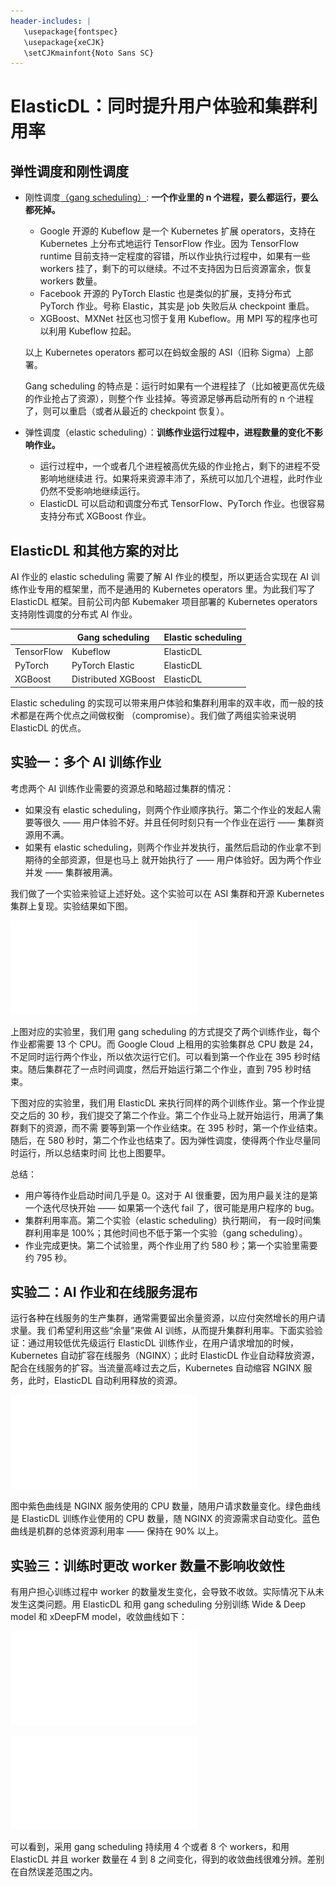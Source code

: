 ```yaml
---
header-includes: |
   \usepackage{fontspec}
   \usepackage{xeCJK}
   \setCJKmainfont{Noto Sans SC}
---
```


# ElasticDL：同时提升用户体验和集群利用率

## 弹性调度和刚性调度

- 刚性调度[（gang scheduling）](https://en.wikipedia.org/wiki/Gang_scheduling):
**一个作业里的 n 个进程，要么都运行，要么都死掉。**

  - Google 开源的 Kubeflow 是一个 Kubernetes 扩展 operators，支持在 Kubernetes
上分布式地运行 TensorFlow 作业。因为 TensorFlow runtime
目前支持一定程度的容错，所以作业执行过程中，如果有一些 workers
挂了，剩下的可以继续。不过不支持因为日后资源富余，恢复 workers 数量。
  - Facebook 开源的 PyTorch Elastic 也是类似的扩展，支持分布式 PyTorch
作业。号称 Elastic，其实是 job 失败后从 checkpoint 重启。
  - XGBoost、MXNet 社区也习惯于复用 Kubeflow。用 MPI 写的程序也可以利用
Kubeflow 拉起。

  以上 Kubernetes operators 都可以在蚂蚁金服的 ASI（旧称 Sigma）上部署。

  Gang scheduling
的特点是：运行时如果有一个进程挂了（比如被更高优先级的作业抢占了资源），则整个作
业挂掉。等资源足够再启动所有的 n 个进程了，则可以重启（或者从最近的 checkpoint
恢复）。

- 弹性调度（elastic
scheduling）：**训练作业运行过程中，进程数量的变化不影响作业。**

  - 运行过程中，一个或者几个进程被高优先级的作业抢占，剩下的进程不受影响地继续进
    行。如果将来资源丰沛了，系统可以加几个进程，此时作业仍然不受影响地继续运行。
  - ElasticDL 可以启动和调度分布式 TensorFlow、PyTorch 作业。也很容易支持分布式
    XGBoost 作业。

## ElasticDL 和其他方案的对比

AI 作业的 elastic scheduling 需要了解 AI 作业的模型，所以更适合实现在 AI
训练作业专用的框架里，而不是通用的 Kubernetes operators 里。为此我们写了
ElasticDL 框架。目前公司内部 Kubemaker 项目部署的 Kubernetes operators
支持刚性调度的分布式 AI 作业。

|             | Gang scheduling | Elastic scheduling |
|-------------|-----------------|--------------------|
| TensorFlow  | Kubeflow        | ElasticDL          |
| PyTorch     | PyTorch Elastic | ElasticDL          |
| XGBoost     | Distributed XGBoost | ElasticDL      |

Elastic scheduling
的实现可以带来用户体验和集群利用率的双丰收，而一般的技术都是在两个优点之间做权衡
（compromise）。我们做了两组实验来说明 ElasticDL 的优点。

## 实验一：多个 AI 训练作业

考虑两个 AI 训练作业需要的资源总和略超过集群的情况：

- 如果没有 elastic scheduling，则两个作业顺序执行。第二个作业的发起人需要等很久
—— 用户体验不好。并且任何时刻只有一个作业在运行 —— 集群资源用不满。
- 如果有 elastic
scheduling，则两个作业并发执行，虽然后启动的作业拿不到期待的全部资源，但是也马上
就开始执行了 —— 用户体验好。因为两个作业并发 —— 集群被用满。

我们做了一个实验来验证上述好处。这个实验可以在 ASI 集群和开源 Kubernetes
集群上复现。实验结果如下图。

![overlap jobs](./data/1.pdf)

上图对应的实验里，我们用 gang scheduling
的方式提交了两个训练作业，每个作业都需要 13 个 CPU。而 Google Cloud 上租用的实验集群总 CPU 数是 24，
不足同时运行两个作业，所以依次运行它们。可以看到第一个作业在 395
秒时结束。随后集群花了一点时间调度，然后开始运行第二个作业，直到 795 秒时结束。

下图对应的实验里，我们用 ElasticDL
来执行同样的两个训练作业。第一个作业提交之后的 30
秒，我们提交了第二个作业。第二个作业马上就开始运行，用满了集群剩下的资源，而不需
要等到第一个作业结束。在 395 秒时，第一个作业结束。随后，在 580
秒时，第二个作业也结束了。因为弹性调度，使得两个作业尽量同时运行，所以总结束时间
比也上图要早。

总结：

- 用户等待作业启动时间几乎是 0。这对于 AI
很重要，因为用户最关注的是第一个迭代尽快开始 —— 如果第一个迭代 fail
了，很可能是用户程序的 bug。
- 集群利用率高。第二个实验（elastic scheduling）执行期间，
有一段时间集群利用率是 100%；其他时间也不低于第一个实验（gang scheduling）。
- 作业完成更快。第二个试验里，两个作业用了约 580 秒；第一个实验里需要约 795
秒。

## 实验二：AI 作业和在线服务混布

运行各种在线服务的生产集群，通常需要留出余量资源，以应付突然增长的用户请求量。我
们希望利用这些“余量”来做 AI
训练，从而提升集群利用率。下面实验验证：通过用较低优先级运行 ElasticDL
训练作业，在用户请求增加的时候，Kubernetes 自动扩容在线服务（NGINX）；此时
ElasticDL 作业自动释放资源，配合在线服务的扩容。当流量高峰过去之后，Kubernetes
自动缩容 NGINX 服务，此时，ElasticDL 自动利用释放的资源。

![auto react](./data/2.pdf)

图中紫色曲线是 NGINX 服务使用的 CPU 数量，随用户请求数量变化。绿色曲线是
ElasticDL 训练作业使用的 CPU 数量，随 NGINX
的资源需求自动变化。蓝色曲线是机群的总体资源利用率 —— 保持在 90% 以上。

## 实验三：训练时更改 worker 数量不影响收敛性

有用户担心训练过程中 worker
的数量发生变化，会导致不收敛。实际情况下从未发生这类问题。用 ElasticDL 和用
gang scheduling 分别训练 Wide & Deep model 和 xDeepFM model，收敛曲线如下：

![wide-n-deep training coverges](./data/3-1.pdf)

![xdeepfm training converges](./data/3-2.pdf)

可以看到，采用 gang scheduling 持续用 4 个或者 8 个 workers，和用 ElasticDL
并且 worker 数量在 4 到 8
之间变化，得到的收敛曲线很难分辨。差别在自然误差范围之内。
